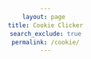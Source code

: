 ```yaml
---
layout: page 
title: Cookie Clicker
search_exclude: true
permalink: /cookie/
---
```



<head>
    <meta charset="UTF-8">
    <meta name="viewport" content="width=device-width, initial-scale=1.0">
    <style>
        body {
            text-align: center;
            font-family: Arial, sans-serif;
        }

        #cookie {
            width: 200px;
            cursor: pointer;
        }

        #shop {
            margin-top: 20px;
        }

        button {
            margin: 10px;
            padding: 10px;
            display: flex;
            align-items: center;
            justify-content: center;
        }

        .icon {
            width: 20px;
            height: 20px;
            margin-right: 10px;
        }

        #save-load {
            margin-top: 20px;
        }

        #save-load input {
            width: 300px;
            margin: 10px;
        }

        #messages {
            margin-top: 20px;
            color: green;
        }
    </style>
</head>
<body>
    <div id="game">
        <div id="cookie-section">
            <img id="cookie" src="../images/cookie_icon.png" alt="Cookie">
            <audio id="click-sound" src="../sounds/sound1.mp3"></audio>
        </div>
        <p id="cookie-count">Cookies: 0</p>
        <p id="cookies-per-second">Cookies per second: 0</p>
        <div id="shop">
            <button id="buy-granny">
                <img src="../images/grandma-cookie-removebg-preview.png" class="icon" alt="Granny Icon">
                Buy Granny (Cost: <span id="granny-cost">100</span> cookies)
            </button>
            <p id="granny-count">Grannies: 0 (each makes 1 cookie per second)</p>
            
            <button id="buy-factory">
                <img src="../images/factory-cookie-removebg-preview.png" class="icon" alt="Factory Icon">
                Buy Factory (Cost: <span id="factory-cost">500</span> cookies)
            </button>
            <p id="factory-count">Factories: 0 (each makes 5 cookies per second)</p>

            <button id="buy-plane">
                <img src="../images/plane-icon-f.png" class="icon" alt="Plane Icon">
                Buy Plane (Cost: <span id="plane-cost">2000</span> cookies)
            </button>
            <p id="plane-count">Planes: 0 (each makes 10 cookies per second)</p>

            <button id="buy-worldwide-factory">
                <img src="../images/factories-cookie-removebg-preview.png" class="icon" alt="Worldwide Factory Icon">
                Buy Worldwide Factory Network (Cost: <span id="worldwide-factory-cost">100,000</span> cookies)
            </button>
            <p id="worldwide-factory-count">Worldwide Factories: 0 (each makes 300 cookies per second)</p>
        </div>

        <div id="messages"></div>

        <div id="save-load">
            <button id="save-game">Save Game</button>
            <button id="load-game">Load Game</button>
            <input type="text" id="save-code" placeholder="Paste your save code here">
        </div>
    </div>

    <script>
        let cookies = 0;
        let totalCookies = 0; // Tracks total cookies made
        let cookiesPerSecond = 0;
        let grannyCost = 100;
        let factoryCost = 500;
        let planeCost = 2000;
        let worldwideFactoryCost = 100000;
        let grannyCount = 0;
        let factoryCount = 0;
        let planeCount = 0;
        let worldwideFactoryCount = 0;

        const cookieCountDisplay = document.getElementById("cookie-count");
        const cookiesPerSecondDisplay = document.getElementById("cookies-per-second");
        const cookie = document.getElementById("cookie");
        const clickSound = document.getElementById("click-sound");
        const grannyCountDisplay = document.getElementById("granny-count");
        const factoryCountDisplay = document.getElementById("factory-count");
        const planeCountDisplay = document.getElementById("plane-count");
        const worldwideFactoryCountDisplay = document.getElementById("worldwide-factory-count");
        const grannyCostDisplay = document.getElementById("granny-cost");
        const factoryCostDisplay = document.getElementById("factory-cost");
        const planeCostDisplay = document.getElementById("plane-cost");
        const worldwideFactoryCostDisplay = document.getElementById("worldwide-factory-cost");
        const messageDisplay = document.getElementById("messages");

        // Milestones for total cookies produced
        let milestones = [100, 500, 1000, 5000, 100000, 1000000, 10000000];
        let messages = [
            "You've produced your first 100 cookies!",
            "People are starting to buy them!",
            "People like your cookies!",
            "Your cookies are being sold in several countries!",
            "A renowned chef declared that you make the best cookies in the world",
            "Your cookies are known worldwide!",
            "You have the most successful cookie brand in the world",
        ];
        let milestoneIndex = 0;

        // Function to update the displayed cookie count and cookies per second
        function updateDisplay() {
            cookieCountDisplay.innerText = `Cookies: ${cookies}`;
            cookiesPerSecondDisplay.innerText = `Cookies per second: ${cookiesPerSecond}`;
            grannyCountDisplay.innerText = `Grannies: ${grannyCount} (each makes 1 cookie per second)`;
            factoryCountDisplay.innerText = `Factories: ${factoryCount} (each makes 5 cookies per second)`;
            planeCountDisplay.innerText = `Planes: ${planeCount} (each makes 10 cookies per second)`;
            worldwideFactoryCountDisplay.innerText = `Worldwide Factories: ${worldwideFactoryCount} (each makes 300 cookies per second)`;
            grannyCostDisplay.innerText = grannyCost;
            factoryCostDisplay.innerText = factoryCost;
            planeCostDisplay.innerText = planeCost;
            worldwideFactoryCostDisplay.innerText = worldwideFactoryCost;
        }

        // Function to show milestone messages based on total cookies produced
        function showMilestoneMessage() {
            if (milestoneIndex < milestones.length && totalCookies >= milestones[milestoneIndex]) {
                messageDisplay.innerText = messages[milestoneIndex];
                milestoneIndex++;
                setTimeout(() => { messageDisplay.innerText = ""; }, 3000);
            }
        }

        // Save game progress
        function saveGame() {
            const gameState = {
                cookies,
                totalCookies,
                cookiesPerSecond,
                grannyCost,
                factoryCost,
                planeCost,
                worldwideFactoryCost,
                grannyCount,
                factoryCount,
                planeCount,
                worldwideFactoryCount,
                milestoneIndex
            };
            const saveCode = btoa(JSON.stringify(gameState)); // Convert object to a base64 string
            document.getElementById("save-code").value = saveCode; // Display save code in the input field
        }

        // Load game progress
        function loadGame() {
            const saveCode = document.getElementById("save-code").value;
            if (saveCode) {
                try {
                    const gameState = JSON.parse(atob(saveCode)); // Decode the base64 string and parse JSON
                    cookies = gameState.cookies;
                    totalCookies = gameState.totalCookies;
                    cookiesPerSecond = gameState.cookiesPerSecond;
                    grannyCost = gameState.grannyCost;
                    factoryCost = gameState.factoryCost;
                    planeCost = gameState.planeCost;
                    worldwideFactoryCost = gameState.worldwideFactoryCost;
                    grannyCount = gameState.grannyCount;
                    factoryCount = gameState.factoryCount;
                    planeCount = gameState.planeCount;
                    worldwideFactoryCount = gameState.worldwideFactoryCount;
                    milestoneIndex = gameState.milestoneIndex;

                    updateDisplay(); // Update UI with loaded data
                } catch (error) {
                    console.error("Invalid save code", error);
                    alert("Invalid save code. Please try again.");
                }
            }
        }

        // Event listeners for save/load buttons
        document.getElementById("save-game").addEventListener("click", saveGame);
        document.getElementById("load-game").addEventListener("click", loadGame);

        // Click event to add 1 cookie on each click
        cookie.addEventListener("click", () => {
            cookies += 1;
            totalCookies += 1; // Increases total cookies count
            clickSound.play();
            updateDisplay();
            showMilestoneMessage();
        });

        // Buy granny event
        document.getElementById("buy-granny").addEventListener("click", () => {
            if (cookies >= grannyCost) {
                cookies -= grannyCost;
                grannyCount++;
                cookiesPerSecond += 1; // each granny adds 1 cookie per second
                grannyCost = Math.floor(grannyCost * 1.15); // increase granny cost slightly
                updateDisplay();
            }
        });

        // Buy factory event
        document.getElementById("buy-factory").addEventListener("click", () => {
            if (cookies >= factoryCost) {
                cookies -= factoryCost;
                factoryCount++;
                cookiesPerSecond += 5; // each factory adds 5 cookies per second
                factoryCost = Math.floor(factoryCost * 1.15); // increase factory cost slightly
                updateDisplay();
            }
        });

        // Buy plane event
        document.getElementById("buy-plane").addEventListener("click", () => {
            if (cookies >= planeCost) {
                cookies -= planeCost;
                planeCount++;
                cookiesPerSecond += 10; // each plane adds 10 cookies per second
                planeCost = Math.floor(planeCost * 1.2); // increase plane cost more significantly
                updateDisplay();
            }
        });

        // Buy worldwide factory event
        document.getElementById("buy-worldwide-factory").addEventListener("click", () => {
            if (cookies >= worldwideFactoryCost) {
                cookies -= worldwideFactoryCost;
                worldwideFactoryCount++;
                cookiesPerSecond += 300; // each worldwide factory adds 300 cookies per second
                worldwideFactoryCost = Math.floor(worldwideFactoryCost * 1.25); // increase worldwide factory cost more significantly
                updateDisplay();
            }
        });

        // Add cookies per second from grannies, factories, planes, and worldwide factories
        setInterval(() => {
            cookies += cookiesPerSecond;
            totalCookies += cookiesPerSecond; // Increment total cookies
            updateDisplay();
            showMilestoneMessage();
        }, 1000);
    </script>
</body>